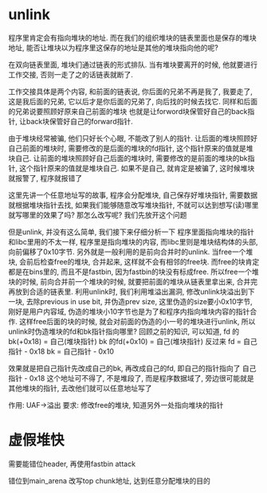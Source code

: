 # unlink

程序里肯定会有指向堆块的地址. 而在我们的组织堆块的链表里面也是保存的堆块地址, 能否让堆块以为程序里这保存的地址是其他的堆块指向他的呢?

在双向链表里面, 堆块们通过链表的形式排队. 当有堆块要离开的时候, 他就要进行工作交接, 否则一走了之的话链表就断了.

工作交接具体是两个内容, 和前面的链表说, 你后面的兄弟不再是我了, 我要走了, 这是我后面的兄弟, 它以后才是你后面的兄弟了, 向后找的时候去找它.
同样和后面的兄弟说要照顾好原来自己前面的堆块
也就是让forword块保管好自己的back指针, 让back块保管好自己的forward指针.

由于堆块经常被骗, 他们只好长个心眼, 不能改了别人的指针. 
让后面的堆块照顾好自己前面的堆块时, 需要修改的是后面的堆块的fd指针, 这个指针原来的值就是堆块自己. 让前面的堆块照顾好自己后面的堆块时, 需要修改的是前面的堆块的bk指针, 这个指针原来的值就是堆块自己. 如果不是自己, 就肯定是被骗了, 这时候堆块就报警了, 程序就报错了

这里先讲一个任意地址写的故事, 程序会分配堆块, 自己保存好堆块指针, 需要数据就根据堆块指针去找, 如果我们能够随意改写堆块指针, 不就可以达到想写(读)哪里就写哪里的效果了吗? 那怎么改写呢? 我们先放开这个问题

但是unlink, 并没有这么简单, 我们接下来仔细分析一下
程序里面指向堆块的指针和libc里用的不太一样, 程序里是指向堆块的内容, 而libc里则是堆块结构体的头部, 向前偏移了0x10字节. 
另外就是一般利用的是前向合并时的unlink. 当free一个堆块, 会前后检查free的堆块, 合并起来, 这样就不会有相邻的free块. 而free的块肯定都是在bins里的, 而且不是fastbin, 因为fastbin的块没有标成free.
所以free一个堆块的时候, 前向合并前一个堆块的时候, 就要把前面的堆块从链表里拿出来, 合并完再放到合适的链表里.
利用unlink时, 我们利用堆溢出漏洞, 修改unlink块溢出到下一块, 去除previous in use bit, 并伪造prev size, 这里伪造的size要小0x10字节, 刚好是用户内容域, 伪造的堆块小10字节也是为了和程序内指向堆块内容的指针合作.
这样free后面的块的时候, 就会对前面的伪造的小一号的堆块进行unlink, 所以unlink时伪造堆块的fd和bk指针指向哪里?
回顾之前的知识, 可以知道, 
fd 的bk(+0x18) = 自己(堆块指针)
bk 的fd(+0x10) = 自己(堆块指针)
反过来
fd = 自己指针 - 0x18
bk = 自己指针 - 0x10

效果就是把自己指针先改成自己的bk, 再改成自己的fd, 即自己的指针指向了 自己指针 - 0x18 这个地址可不得了, 不是堆段了, 而是程序数据域了, 旁边很可能就是其他堆块的指针, 去改他们就可以任意地址写了



作用: UAF->溢出
要求: 修改free的堆块, 知道另外一处指向堆块的指针

# 虚假堆快
需要能错位header, 再使用fastbin attack

错位到main_arena 改写top chunk地址, 达到任意分配堆块的目的